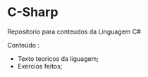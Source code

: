 # C-Sharp
 Repositorio para conteudos da Linguagem C#
 
 Conteúdo :
 
 - Texto teoricos da liguagem;
 - Exercios feitos;

